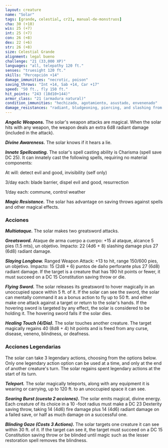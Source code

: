 ```yaml
---
layout: creature
name: "Solar"
tags: [grande, celestial, cr21, manual-de-monstruos]
cha: 30 (+10)
wis: 25 (+7)
int: 25 (+7)
con: 26 (+8)
dex: 22 (+6)
str: 26 (+8)
size: Celestial Grande
alignment: legal bueno
challenge: "21 (33,000 XP)"
languages: "all, telepathy 120 ft."
senses: "truesight 120 ft."
skills: "Percepción +14"
damage_immunities: "necrotic, poison"
saving_throws: "Int +14, Sab +14, Car +17"
speed: "50 ft., fly 150 ft."
hit_points: "243 (18d10+144)"
armor_class: "21 (armadura natural)"
condition_immunities: "hechizado, agotamiento, asustado, envenenado"
damage_resistances: "radiant, bludgeoning, piercing, and slashing from nonmagical weapons"
---
```


***Angelic Weapons.*** The solar's weapon attacks are magical. When the solar hits with any weapon, the weapon deals an extra 6d8 radiant damage (included in the attack).

***Divine Awareness.*** The solar knows if it hears a lie.

***Innate Spellcasting.*** The solar's spell casting ability is Charisma (spell save DC 25). It can innately cast the following spells, requiring no material components:

At will: detect evil and good, invisibility (self only)

3/day each: blade barrier, dispel evil and good, resurrection

1/day each: commune, control weather

***Magic Resistance.*** The solar has advantage on saving throws against spells and other magical effects.

### Acciones

***Multiataque.*** The solar makes two greatsword attacks.

***Greatsword.*** Ataque de arma cuerpo a cuerpo: +15 al ataque, alcance 5 pies (1.5 mts), un objetivo. Impacto: 22 (4d6 + 8) slashing damage plus 27 (6d8) radiant damage.

***Slaying Longbow.*** Ranged Weapon Attack: +13 to hit, range 150/600 pies, un objetivo. Impacto: 15 (2d8 + 6) puntos de daño perforante plus 27 (6d8) radiant damage. If the target is a creature that has 190 hit points or fewer, it must succeed on a DC 15 Constitution saving throw or die.

***Flying Sword.*** The solar releases its greatsword to hover magically in an unoccupied space within 5 ft. of it. If the solar can see the sword, the solar can mentally command it as a bonus action to fly up to 50 ft. and either make one attack against a target or return to the solar's hands. If the hovering sword is targeted by any effect, the solar is considered to be holding it. The hovering sword falls if the solar dies.

***Healing Touch (4/Día).*** The solar touches another creature. The target magically regains 40 (8d8 + 4) hit points and is freed from any curse, disease, veneno, blindness, or deafness.

### Acciones Legendarias

The solar can take 3 legendary actions, choosing from the options below. Only one legendary action option can be used at a time, and only at the end of another creature's turn. The solar regains spent legendary actions at the start of its turn.

***Teleport.*** The solar magically teleports, along with any equipment it is wearing or carrying, up to 120 ft. to an unoccupied space it can see.

***Searing Burst (cuesta 2 acciones).*** The solar emits magical, divine energy. Each creature of its choice in a 10 -foot radius must make a DC 23 Dexterity saving throw, taking 14 (4d6) fire damage plus 14 (4d6) radiant damage on a failed save, or half as much damage on a successful one.

***Blinding Gaze (Costs 3 Actions).*** The solar targets one creature it can see within 30 ft. of it. If the target can see it, the target must succeed on a DC 15 Constitution saving throw or be blinded until magic such as the lesser restoration spell removes the blindness.